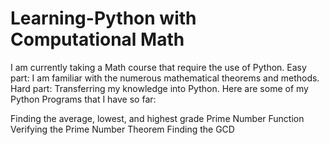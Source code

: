 # Learning-Python with Computational Math

I am currently taking a Math course that require the use of Python. Easy part:  I am familiar with the numerous mathematical theorems and methods. Hard part: Transferring my knowledge into Python. Here are some of my Python Programs that I have so far:

Finding the average, lowest, and highest grade
Prime Number Function
Verifying the Prime Number Theorem
Finding the GCD
